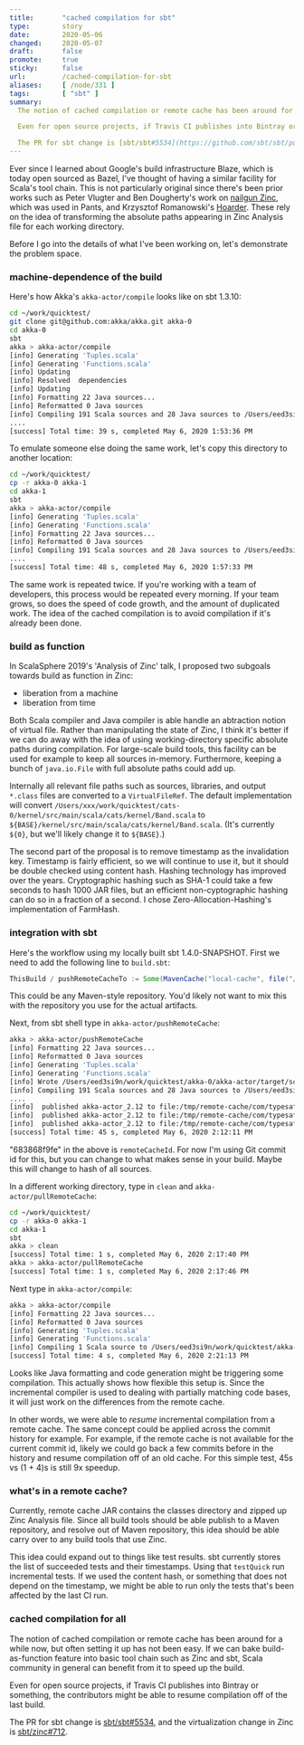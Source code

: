 ```yaml
---
title:       "cached compilation for sbt"
type:        story
date:        2020-05-06
changed:     2020-05-07
draft:       false
promote:     true
sticky:      false
url:         /cached-compilation-for-sbt
aliases:     [ /node/331 ]
tags:        [ "sbt" ]
summary:
  The notion of cached compilation or remote cache has been around for a while now, but often it required the setup has not been easy. If we can bake build-as-function feature into basic tool chain such as Zinc and sbt, Scala community in general can benefit from it to speed up the build.

  Even for open source projects, if Travis CI publishes into Bintray or something, the contributors might be able to resume compilation off of the last build.

  The PR for sbt change is [sbt/sbt#5534](https://github.com/sbt/sbt/pull/5534), and the virtualization change in Zinc is [sbt/zinc#712](https://github.com/sbt/zinc/pull/712).
---
```


Ever since I learned about Google's build infrastructure Blaze, which is today open sourced as Bazel, I've thought of having a similar facility for Scala's tool chain. This is not particularly original since there's been prior works such as Peter Vlugter and Ben Dougherty's work on [nailgun Zinc](https://github.com/typesafehub/zinc/commits/master/src/main/scala/com/typesafe/zinc/SbtAnalysis.scala), which was used in Pants, and Krzysztof Romanowski's [Hoarder](https://github.com/romanowski/hoarder). These rely on the idea of transforming the absolute paths appearing in Zinc Analysis file for each working directory.

Before I go into the details of what I've been working on, let's demonstrate the problem space.

### machine-dependence of the build

Here's how Akka's `akka-actor/compile` looks like on sbt 1.3.10:

```bash
cd ~/work/quicktest/
git clone git@github.com:akka/akka.git akka-0
cd akka-0
sbt
akka > akka-actor/compile
[info] Generating 'Tuples.scala'
[info] Generating 'Functions.scala'
[info] Updating
[info] Resolved  dependencies
[info] Updating
[info] Formatting 22 Java sources...
[info] Reformatted 0 Java sources
[info] Compiling 191 Scala sources and 28 Java sources to /Users/eed3si9n/work/quicktest/akka-0/akka-actor/target/scala-2.12/classes ...
....
[success] Total time: 39 s, completed May 6, 2020 1:53:36 PM
```

To emulate someone else doing the same work, let's copy this directory to another location:

```bash
cd ~/work/quicktest/
cp -r akka-0 akka-1
cd akka-1
sbt
akka > akka-actor/compile
[info] Generating 'Tuples.scala'
[info] Generating 'Functions.scala'
[info] Formatting 22 Java sources...
[info] Reformatted 0 Java sources
[info] Compiling 191 Scala sources and 28 Java sources to /Users/eed3si9n/work/quicktest/akka-1/akka-actor/target/scala-2.12/classes ...
....
[success] Total time: 48 s, completed May 6, 2020 1:57:33 PM
```

The same work is repeated twice. If you're working with a team of developers, this process would be repeated every morning. If your team grows, so does the speed of code growth, and the amount of duplicated work. The idea of the cached compilation is to avoid compilation if it's already been done.

### build as function

In ScalaSphere 2019's 'Analysis of Zinc' talk, I proposed two subgoals towards build as function in Zinc:

- liberation from a machine
- liberation from time

Both Scala compiler and Java compiler is able handle an abtraction notion of virtual file. Rather than manipulating the state of Zinc, I think it's better if we can do away with the idea of using working-directory specific absolute paths during compilation. For large-scale build tools, this facility can be used for example to keep all sources in-memory. Furthermore, keeping a bunch of `java.io.File` with full absolute paths could add up.

Internally all relevant file paths such as sources, libraries, and output `*.class` files are converted to a `VirtualFileRef`. The default implementation will convert `/Users/xxx/work/quicktest/cats-0/kernel/src/main/scala/cats/kernel/Band.scala` to `${BASE}/kernel/src/main/scala/cats/kernel/Band.scala`. (It's currently `${0}`, but we'll likely change it to `${BASE}`.)

The second part of the proposal is to remove timestamp as the invalidation key. Timestamp is fairly efficient, so we will continue to use it, but it should be double checked using content hash. Hashing technology has improved over the years. Cryptographic hashing such as SHA-1 could take a few seconds to hash 1000 JAR files, but an efficient non-cyptographic hashing can do so in a fraction of a second. I chose Zero-Allocation-Hashing's implementation of FarmHash.

### integration with sbt

Here's the workflow using my locally built sbt 1.4.0-SNAPSHOT. First we need to add the following line to `build.sbt`:

```scala
ThisBuild / pushRemoteCacheTo := Some(MavenCache("local-cache", file("/tmp/remote-cache")))
```

This could be any Maven-style repository. You'd likely not want to mix this with the repository you use for the actual artifacts.

Next, from sbt shell type in  `akka-actor/pushRemoteCache`:

```bash
akka > akka-actor/pushRemoteCache
[info] Formatting 22 Java sources...
[info] Reformatted 0 Java sources
[info] Generating 'Tuples.scala'
[info] Generating 'Functions.scala'
[info] Wrote /Users/eed3si9n/work/quicktest/akka-0/akka-actor/target/scala-2.12/akka-actor_2.12-2.6.5+25-683868f9+20200506-1411.pom
[info] Compiling 191 Scala sources and 28 Java sources to /Users/eed3si9n/work/quicktest/akka-0/akka-actor/target/scala-2.12/classes ...
....
[info]  published akka-actor_2.12 to file:/tmp/remote-cache/com/typesafe/akka/akka-actor_2.12/0.0.0-683868f9fe/akka-actor_2.12-0.0.0-683868f9fe.pom
[info]  published akka-actor_2.12 to file:/tmp/remote-cache/com/typesafe/akka/akka-actor_2.12/0.0.0-683868f9fe/akka-actor_2.12-0.0.0-683868f9fe-cached-compile.jar
[info]  published akka-actor_2.12 to file:/tmp/remote-cache/com/typesafe/akka/akka-actor_2.12/0.0.0-683868f9fe/akka-actor_2.12-0.0.0-683868f9fe-cached-test.jar
[success] Total time: 45 s, completed May 6, 2020 2:12:11 PM
```

"683868f9fe" in the above is `remoteCacheId`. For now I'm using Git commit id for this, but you can change to what makes sense in your build. Maybe this will change to hash of all sources.

In a different working directory, type in `clean` and `akka-actor/pullRemoteCache`:

```bash
cd ~/work/quicktest/
cp -r akka-0 akka-1
cd akka-1
sbt
akka > clean
[success] Total time: 1 s, completed May 6, 2020 2:17:40 PM
akka > akka-actor/pullRemoteCache
[success] Total time: 1 s, completed May 6, 2020 2:17:46 PM
```

Next type in `akka-actor/compile`:

```bash
akka > akka-actor/compile
[info] Formatting 22 Java sources...
[info] Reformatted 0 Java sources
[info] Generating 'Tuples.scala'
[info] Generating 'Functions.scala'
[info] Compiling 1 Scala source to /Users/eed3si9n/work/quicktest/akka-1/akka-actor/target/scala-2.12/classes ...
[success] Total time: 4 s, completed May 6, 2020 2:21:13 PM
```

Looks like Java formatting and code generation might be triggering some compilation. This actually shows how flexible this setup is. Since the incremental compiler is used to dealing with partially matching code bases, it will just work on the differences from the remote cache.

In other words, we were able to _resume_ incremental compilation from a remote cache. The same concept could be applied across the commit history for example. For example, if the remote cache is not available for the current commit id, likely we could go back a few commits before in the history and resume compilation off of an old cache. For this simple test, 45s vs (1 + 4)s is still 9x speedup.

### what's in a remote cache?

Currently, remote cache JAR contains the classes directory and zipped up Zinc Analysis file. Since all build tools should be able publish to a Maven repository, and resolve out of Maven repository, this idea should be able carry over to any build tools that use Zinc.

This idea could expand out to things like test results. sbt currently stores the list of succeeded tests and their timestamps. Using that `testQuick` run incremental tests. If we used the content hash, or something that does not depend on the timestamp, we might be able to run only the tests that's been affected by the last CI run.

### cached compilation for all

The notion of cached compilation or remote cache has been around for a while now, but often setting it up has not been easy. If we can bake build-as-function feature into basic tool chain such as Zinc and sbt, Scala community in general can benefit from it to speed up the build.

Even for open source projects, if Travis CI publishes into Bintray or something, the contributors might be able to resume compilation off of the last build.

The PR for sbt change is [sbt/sbt#5534](https://github.com/sbt/sbt/pull/5534), and the virtualization change in Zinc is [sbt/zinc#712](https://github.com/sbt/zinc/pull/712).
